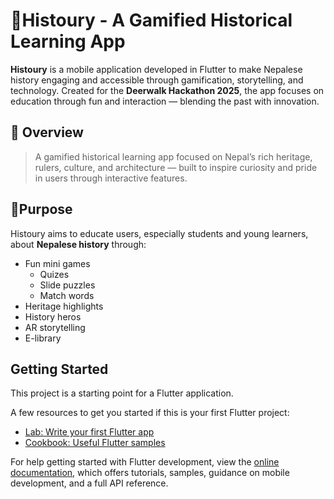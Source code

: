 # 📱Histoury - A Gamified Historical Learning App
**Histoury** is a mobile application developed in Flutter to make Nepalese history engaging and accessible through gamification, storytelling, and technology. Created for the **Deerwalk Hackathon 2025**, the app focuses on education through fun and interaction — blending the past with innovation.

## 📱 Overview
> A gamified historical learning app focused on Nepal’s rich heritage, rulers, culture, and architecture — built to inspire curiosity and pride in users through interactive features.




## 🧠Purpose 
Histoury aims to educate users, especially students and young learners, about **Nepalese history** through:
- Fun mini games
  - Quizes
  - Slide puzzles
  - Match words
- Heritage highlights
- History heros
- AR storytelling
- E-library

## Getting Started

This project is a starting point for a Flutter application.

A few resources to get you started if this is your first Flutter project:

- [Lab: Write your first Flutter app](https://docs.flutter.dev/get-started/codelab)
- [Cookbook: Useful Flutter samples](https://docs.flutter.dev/cookbook)

For help getting started with Flutter development, view the
[online documentation](https://docs.flutter.dev/), which offers tutorials,
samples, guidance on mobile development, and a full API reference.